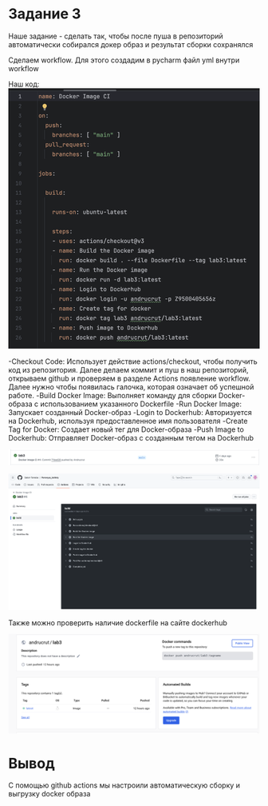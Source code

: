 
# Задание 3
Наше задание - сделать так, чтобы после пуша в репозиторий автоматически собирался докер образ и результат сборки сохранялся

Сделаем workflow. Для этого создадим в pycharm файл yml внутри workflow

Наш код:
![Image alt](https://github.com/Satori-Tamaba/Parovyye_kotlety/blob/main/Лабораторная%203/img/img-1.png)

-Checkout Code:
Использует действие actions/checkout, чтобы получить код из репозитория.
Далее делаем коммит и пуш в наш репозиторий, открываем github и проверяем в разделе Actions появление workflow. Далее нужно чтобы появилась галочка, которая означает об успешной работе.
-Build Docker Image:
Выполняет команду для сборки Docker-образа с использованием указанного Dockerfile
-Run Docker Image:
Запускает созданный Docker-образ
-Login to Dockerhub:
Авторизуется на Dockerhub, используя предоставленное имя пользователя 
-Create Tag for Docker:
Создает новый тег для Docker-образа
-Push Image to Dockerhub:
Отправляет Docker-образ с созданным тегом на Dockerhub 

![Image alt](https://github.com/Satori-Tamaba/Parovyye_kotlety/blob/main/Лабораторная%203/img/img-2.png)

![Image alt](https://github.com/Satori-Tamaba/Parovyye_kotlety/blob/main/Лабораторная%203/img/img-3.png)

Также можно проверить наличие dockerfile на сайте dockerhub

![Image alt](https://github.com/Satori-Tamaba/Parovyye_kotlety/blob/main/Лабораторная%203/img/img-4.png)

# Вывод

С помощью github actions мы настроили автоматическую сборку и выгрузку docker образа
